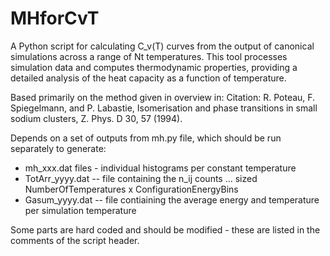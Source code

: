 # MHforCvT
A Python script for calculating  C_v(T) curves from the output of canonical simulations across a range of Nt temperatures. This tool processes simulation data and computes thermodynamic properties, providing a detailed analysis of the heat capacity as a function of temperature.  

Based primarily on the method given in overview in:  Citation: R. Poteau, F. Spiegelmann, and P. Labastie, Isomerisation and phase transitions in small sodium clusters, Z. Phys. D 30, 57 (1994).

Depends on a set of outputs from mh.py file, which should be run separately to generate:
  - mh_xxx.dat files - individual histograms per constant temperature
  - TotArr_yyyy.dat -- file containing the n_ij counts ... sized NumberOfTemperatures x ConfigurationEnergyBins
  - Gasum_yyyy.dat -- file contiaining the average energy and temperature per simulation temperature
    
Some parts are hard coded and should be modified - these are listed in the comments of the script header.
